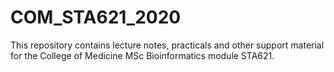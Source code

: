 # COM_STA621_2020

This repository contains lecture notes, practicals and other support material for the College of Medicine MSc Bioinformatics module STA621.
